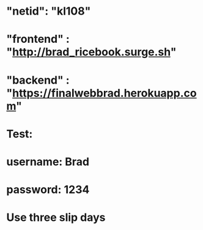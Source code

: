 # "netid": "kl108"
# "frontend" : "http://brad_ricebook.surge.sh"
# "backend" : "https://finalwebbrad.herokuapp.com"
# Test:
# username: Brad
# password: 1234
# Use three slip days
